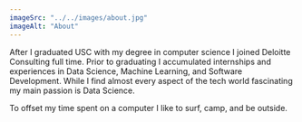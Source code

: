 ```yaml
---
imageSrc: "../../images/about.jpg"
imageAlt: "About"
---
```


After I graduated USC with my degree in computer science I joined Deloitte Consulting full time. Prior to graduating I accumulated internships and experiences in Data Science,
Machine Learning, and Software Development. While I find almost every aspect of the tech world fascinating my main passion is Data Science.

To offset my time spent on a computer I like to surf, camp, and be outside.
